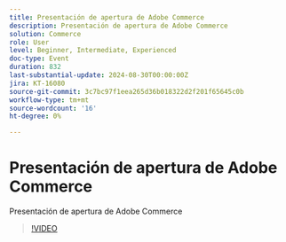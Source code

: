 ```yaml
---
title: Presentación de apertura de Adobe Commerce
description: Presentación de apertura de Adobe Commerce
solution: Commerce
role: User
level: Beginner, Intermediate, Experienced
doc-type: Event
duration: 832
last-substantial-update: 2024-08-30T00:00:00Z
jira: KT-16080
source-git-commit: 3c7bc97f1eea265d36b018322d2f201f65645c0b
workflow-type: tm+mt
source-wordcount: '16'
ht-degree: 0%

---
```



# Presentación de apertura de Adobe Commerce

Presentación de apertura de Adobe Commerce

>[!VIDEO](https://video.tv.adobe.com/v/3453943/?learn=on&captions=spa)
